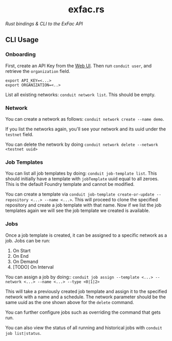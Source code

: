 # <h1 align="center"> exfac.rs </h1>

*Rust bindings & CLI to the ExFac API*

## CLI Usage

### Onboarding

First, create an API Key from the [Web UI](https://app.exfac.xyz). Then run `conduit user`, and retrieve the `organization` field.

```
export API_KEY=<...>
export ORGANIZATION=<..>
```

List all existing networks: `conduit network list`. This should be empty.

### Network

You can create a network as follows: `conduit network create --name demo`.

If you list the networks again, you'll see your network and its uuid under the `testnet` field.

You can delete the network by doing `conduit network delete --network <testnet uuid>`

### Job Templates

You can list all job templates by doing: `conduit job-template list`. This should initially
have a template with `jobTemplate` uuid equal to all zeroes. This is the default Foundry
template and cannot be modified. 

You can create a template via `conduit job-template create-or-update --repository <...> --name <...>`. This will proceed
to clone the specified repository and create a job template with that name. Now if we list the job templates
again we will see the job template we created is available.

### Jobs

Once a job template is created, it can be assigned to a specific network as a job. Jobs can be run:
1. On Start
2. On End
3. On Demand
4. [TODO] On Interval


You can assign a job by doing:: `conduit job assign --template <...> --network <...> --name <...> --type <0|1|2>`

This will take a previously created job template and assign it to the specified network with a name and a schedule.
The network parameter should be the same uuid as the one shown above for the `delete` command.

You can further configure jobs such as overriding the command that gets run.

You can also view the status of all running and historical jobs with `conduit job list|status`.
